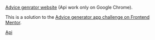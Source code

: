 [Advice genrator website](https://app.netlify.com/sites/remarkable-snickerdoodle-717a2e/overview) (Api work only on Google Chrome).

This is a solution to the [Advice generator app challenge on Frontend Mentor](https://www.frontendmentor.io/challenges/advice-generator-app-QdUG-13db).
 
 [Api](https://api.adviceslip.com/)
